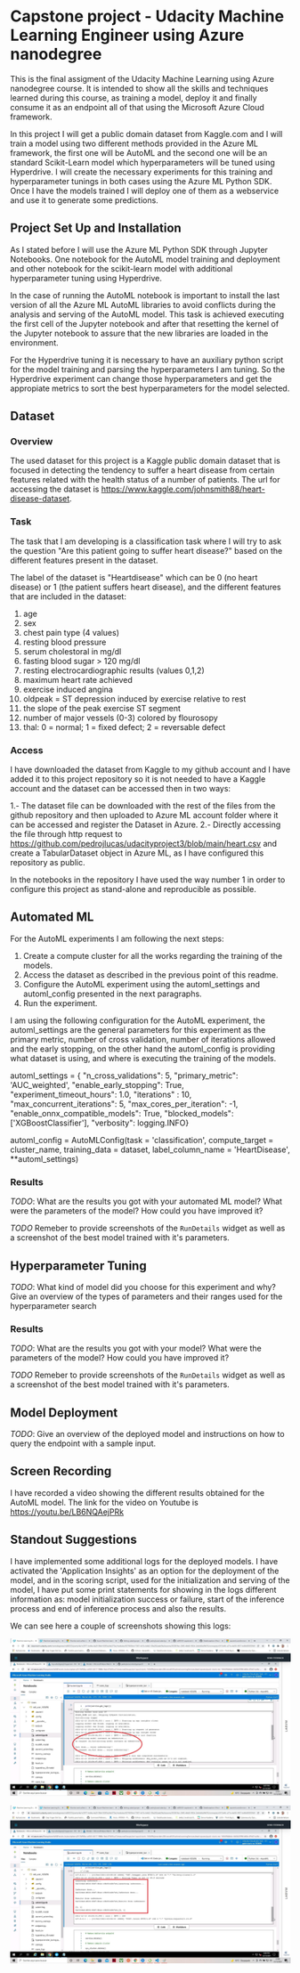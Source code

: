 # Capstone project - Udacity Machine Learning Engineer using Azure nanodegree

This is the final assigment of the Udacity Machine Learning using Azure nanodegree course. It is intended to show all the skills and techniques learned during this course, as training a model, deploy it and finally consume it as an endpoint all of that using the Microsoft Azure Cloud framework.

In this project I will get a public domain dataset from Kaggle.com and I will train a model using two different methods provided in the Azure ML framework, the first one will be AutoML and the second one will be an standard Scikit-Learn model which hyperparameters will be tuned using Hyperdrive. I will create the necessary experiments for this training and hyperparameter tunings in both cases using the Azure ML Python SDK. Once I have the models trained I will deploy one of them as a webservice and use it to generate some predictions.

## Project Set Up and Installation

As I stated before I will use the Azure ML Python SDK through Jupyter Notebooks. One notebook for the AutoML model training and deployment and other notebook for the scikit-learn model with additional hyperparameter tuning using Hyperdrive.

In the case of running the AutoML notebook is important to install the last version of all the Azure ML AutoML libraries to avoid conflicts during the analysis and serving of the AutoML model. This task is achieved executing the first cell of the Jupyter notebook and after that resetting the kernel of the Jupyter notebook to assure that the new libraries are loaded in the environment.

For the Hyperdrive tuning it is necessary to have an auxiliary python script for the model training and parsing the hyperparameters I am tuning. So the Hyperdrive experiment can change those hyperparameters and get the appropiate metrics to sort the best hyperparameters for the model selected.

## Dataset

### Overview

The used dataset for this project is a Kaggle public domain dataset that is focused in detecting the tendency to suffer a heart disease from certain features related with the health status of a number of patients. The url for accessing the dataset is https://www.kaggle.com/johnsmith88/heart-disease-dataset.

### Task

The task that I am developing is a classification task where I will try to ask the question "Are this patient going to suffer heart disease?" based on the different features present in the dataset.

The label of the dataset is "Heartdisease" which can be 0 (no heart disease) or 1 (the patient suffers heart disease), and the different features that are included in the dataset:

1. age
2. sex
3. chest pain type (4 values)
4. resting blood pressure
5. serum cholestoral in mg/dl
6. fasting blood sugar > 120 mg/dl
7. resting electrocardiographic results (values 0,1,2)
8. maximum heart rate achieved
9. exercise induced angina
10. oldpeak = ST depression induced by exercise relative to rest
11. the slope of the peak exercise ST segment
12. number of major vessels (0-3) colored by flourosopy
13. thal: 0 = normal; 1 = fixed defect; 2 = reversable defect

### Access

I have downloaded the dataset from Kaggle to my github account and I have added it to this project repository so it is not needed to have a Kaggle account and the dataset can be accessed then in two ways:

1.- The dataset file can be downloaded with the rest of the files from the github repository and then uploaded to Azure ML account folder where it can be accessed and register the Dataset in Azure.
2.- Directly accessing the file through http request to https://github.com/pedrojlucas/udacityproject3/blob/main/heart.csv and create a TabularDataset object in Azure ML, as I have configured this repository as public.

In the notebooks in the repository I have used the way number 1 in order to configure this project as stand-alone and reproducible as possible.

## Automated ML

For the AutoML experiments I am following the next steps:

1. Create a compute cluster for all the works regarding the training of the models.
2. Access the dataset as described in the previous point of this readme.
3. Configure the AutoML experiment using the automl_settings and automl_config presented in the next paragraphs.
4. Run the experiment.

I am using the following configuration for the AutoML experiment, the automl_settings are the general parameters for this experiment as the primary metric, number of cross validation, number of iterations allowed and the early stopping, on the other hand the automl_config is providing what dataset is using, and where is executing the training of the models.

automl_settings = {
       "n_cross_validations": 5,
       "primary_metric": 'AUC_weighted',
       "enable_early_stopping": True,
       "experiment_timeout_hours": 1.0,
       "iterations" : 10,
       "max_concurrent_iterations": 5,
       "max_cores_per_iteration": -1,
       "enable_onnx_compatible_models": True,
       "blocked_models": ['XGBoostClassifier'],
       "verbosity": logging.INFO}

automl_config = AutoMLConfig(task = 'classification',
                               compute_target = cluster_name,
                               training_data = dataset,
                               label_column_name = 'HeartDisease',
                               **automl_settings)



### Results
*TODO*: What are the results you got with your automated ML model? What were the parameters of the model? How could you have improved it?

*TODO* Remeber to provide screenshots of the `RunDetails` widget as well as a screenshot of the best model trained with it's parameters.

## Hyperparameter Tuning
*TODO*: What kind of model did you choose for this experiment and why? Give an overview of the types of parameters and their ranges used for the hyperparameter search


### Results
*TODO*: What are the results you got with your model? What were the parameters of the model? How could you have improved it?

*TODO* Remeber to provide screenshots of the `RunDetails` widget as well as a screenshot of the best model trained with it's parameters.

## Model Deployment
*TODO*: Give an overview of the deployed model and instructions on how to query the endpoint with a sample input.

## Screen Recording

I have recorded a video showing the different results obtained for the AutoML model. The link for the video on Youtube is https://youtu.be/LB6NQAejPRk

## Standout Suggestions

I have implemented some additional logs for the deployed models. I have activated the 'Application Insights' as an option for the deployment of the model, and in the scoring script, used for the initialization and serving of the model, I have put some print statements for showing in the logs different information as: model initialization success or failure, start of the inference process and end of inference process and also the results.

We can see here a couple of screenshots showing this logs:

![Webservice init logs](/screenshots/automl_logs_webservice1.jpg)

![Webservice_inference_logs](/screenshots/automl_logs_webservice2.jpg)
